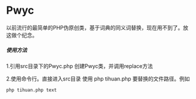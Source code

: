 Pwyc
======
以前流行的最简单的PHP伪原创类，基于词典的同义词替换，现在用不到了。放这做个纪念。

##### 使用方法
1.引用src目录下的Pwyc.php 创建Pwyc类，并调用replace方法

2.使用命令行。直接进入src目录 使用 php tihuan.php 要替换的文件路径。例如

`php tihuan.php text`

